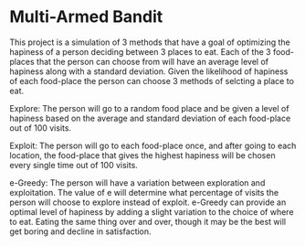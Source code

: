 # Multi-Armed Bandit

This project is a simulation of 3 methods that have a goal of optimizing the hapiness of a person deciding between 3 places to eat. Each of the 3 food-places that the person can choose from will have an average level of hapiness along with a standard deviation. Given the likelihood of hapiness of each food-place the person can choose 3 methods of selcting a place to eat.

Explore: The person will go to a random food place and be given a level of hapiness based on the average and standard deviation of each food-place out of 100 visits.

Exploit: The person will go to each food-place once, and after going to each location, the food-place that gives the highest hapiness will be chosen every single time out of 100 visits.

e-Greedy: The person will have a variation between exploration and exploitation. The value of e will determine what percentage of visits the person will choose to explore instead of exploit. e-Greedy can provide an optimal level of hapiness by adding a slight variation to the choice of where to eat. Eating the same thing over and over, though it may be the best will get boring and decline in satisfaction.
